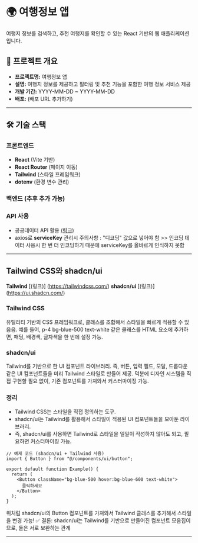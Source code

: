 # 🌍 여행정보 앱

여행지 정보를 검색하고, 추천 여행지를 확인할 수 있는 React 기반의 웹 애플리케이션입니다.

## 🚀 프로젝트 개요
- **프로젝트명:** 여행정보 앱
- **설명:** 여행지 정보를 제공하고 필터링 및 추천 기능을 포함한 여행 정보 서비스 제공
- **개발 기간:** YYYY-MM-DD ~ YYYY-MM-DD
- **배포:** (배포 URL 추가하기)

---

## 🛠 기술 스택

### **프론트엔드**
- **React** (Vite 기반)
- **React Router** (페이지 이동)
- **Tailwind** (스타일 프레임워크)
- **dotenv** (환경 변수 관리)

### **백엔드 (추후 추가 가능)**

### **API 사용**
- 공공데이터 API 활용 [(링크)](https://www.data.go.kr/data/15101578/openapi.do#/tab_layer_detail_function)
- axios로 **serviceKey** 관리시 주의사항 : "디코딩" 값으로 넣어야 함 >> 인코딩 데이터 사용시 한 번 더 인코딩하기 때문에 serviceKey를 올바르게 인식하지 못함

---

## Tailwind CSS와 shadcn/ui
**Tailwind** [(링크)] (https://tailwindcss.com/)
**shadcn/ui** [(링크)] (https://ui.shadcn.com/)

### Tailwind CSS
 유틸리티 기반의 CSS 프레임워크로, 클래스를 조합해서 스타일을 빠르게 적용할 수 있음음. 예를 들어, p-4 bg-blue-500 text-white 같은 클래스를 HTML 요소에 추가하면, 패딩, 배경색, 글자색을 한 번에 설정 가능.
### shadcn/ui
Tailwind를 기반으로 한 UI 컴포넌트 라이브러리. 즉, 버튼, 입력 필드, 모달, 드롭다운 같은 UI 컴포넌트들을 미리 Tailwind 스타일로 만들어 제공. 덕분에 디자인 시스템을 직접 구현할 필요 없이, 기존 컴포넌트를 가져와서 커스터마이징 가능.
### 정리
- Tailwind CSS는 스타일을 직접 정의하는 도구.
- shadcn/ui는 Tailwind를 활용해서 스타일이 적용된 UI 컴포넌트들을 모아둔 라이브러리.
- 즉, shadcn/ui를 사용하면 Tailwind로 스타일을 일일이 작성하지 않아도 되고, 필요하면 커스터마이징 가능.
``` tsx
// 예제 코드 (shadcn/ui + Tailwind 사용)
import { Button } from "@/components/ui/button";

export default function Example() {
  return (
    <Button className="bg-blue-500 hover:bg-blue-600 text-white">
      클릭하세요
    </Button>
  );
}
```
위처럼 shadcn/ui의 Button 컴포넌트를 가져와서 Tailwind 클래스를 추가해서 스타일을 변경 가능!
✅ 결론: shadcn/ui는 Tailwind를 기반으로 만들어진 컴포넌트 모음집이므로, 둘은 서로 보완하는 관계

---